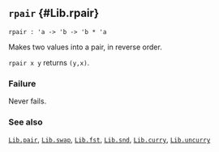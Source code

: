## `rpair` {#Lib.rpair}


```
rpair : 'a -> 'b -> 'b * 'a
```



Makes two values into a pair, in reverse order.


`rpair x y` returns `(y,x)`.

### Failure

Never fails.

### See also

[`Lib.pair`](#Lib.pair), [`Lib.swap`](#Lib.swap), [`Lib.fst`](#Lib.fst), [`Lib.snd`](#Lib.snd), [`Lib.curry`](#Lib.curry), [`Lib.uncurry`](#Lib.uncurry)

